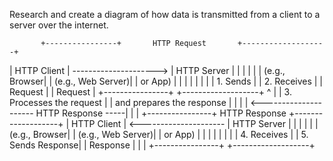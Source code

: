 Research and create a diagram of how data is transmitted from a client to a server
over the internet.

           +----------------+       HTTP Request       +-------------------+
|   HTTP Client  |  --------------------->  |    HTTP Server    |
|                |                           |                   |
|  (e.g., Browser|                           | (e.g., Web Server)|
|   or App)      |                           |                   |
|                |                           |                   |
|   1. Sends     |                           |  2. Receives      |
|      Request   |                           |     Request       |
+----------------+                           +-------------------+
       ^                                               |
       |   3. Processes the request                   |
       |   and prepares the response                   |
       |                                               |
       |   <--------------------- HTTP Response -----|
       |                                               |
+----------------+       HTTP Response      +-------------------+
|   HTTP Client  |  <---------------------  |    HTTP Server    |
|                |                           |                   |
|  (e.g., Browser|                           | (e.g., Web Server)|
|   or App)      |                           |                   |
|                |                           |                   |
|   4. Receives  |                           |  5. Sends Response|
|      Response  |                           |                   |
+----------------+                           +-------------------+
